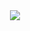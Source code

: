 
<div align="center">
    <img src="https://streak-stats.demolab.com?user=KKardd&theme=transparent&hide_border=true&border_radius=5&card_width=800&currStreakNum=647071&dates=BDB2AE&ring=647071&sideNums=647071&excludeDaysLabel=647071&currStreakLabel=647071&sideLabels=647071&fire=647071&locale=ko">
</div>



<!--
**KKardd/KKardd** is a ✨ _special_ ✨ repository because its `README.md` (this file) appears on your GitHub profile.

Here are some ideas to get you started:

- 🔭 I’m currently working on ...
- 🌱 I’m currently learning ...
- 👯 I’m looking to collaborate on ...
- 🤔 I’m looking for help with ...
- 💬 Ask me about ...
- 📫 How to reach me: ...
- 😄 Pronouns: ...
- ⚡ Fun fact: ...
-->
